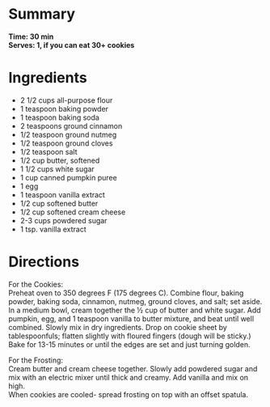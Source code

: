 # Summary
**Time: 30 min**  
**Serves: 1, if you can eat 30+ cookies**  

# Ingredients
- 2 1/2 cups all-purpose flour
- 1 teaspoon baking powder
- 1 teaspoon baking soda
- 2 teaspoons ground cinnamon
- 1/2 teaspoon ground nutmeg
- 1/2 teaspoon ground cloves
- 1/2 teaspoon salt
- 1/2 cup butter, softened
- 1 1/2 cups white sugar
- 1 cup canned pumpkin puree
- 1 egg
- 1 teaspoon vanilla extract
- 1/2 cup softened butter
- 1/2 cup softened cream cheese
- 2-3 cups powdered sugar
- 1 tsp. vanilla extract

# Directions
For the Cookies:  
Preheat oven to 350 degrees F (175 degrees C). Combine flour, baking powder, baking soda, cinnamon, nutmeg, ground cloves, and salt; set aside.  
In a medium bowl, cream together the ½ cup of butter and white sugar. Add pumpkin, egg, and 1 teaspoon vanilla to butter mixture, and beat until well combined. Slowly mix in dry ingredients. Drop on cookie sheet by tablespoonfuls; flatten slightly with floured fingers (dough will be sticky.)  
Bake for 13-15 minutes or until the edges are set and just turning golden.  

For the Frosting:  
Cream butter and cream cheese together. Slowly add powdered sugar and mix with an electric mixer until thick and creamy. Add vanilla and mix on high.  
When cookies are cooled- spread frosting on top with an offset spatula.  
